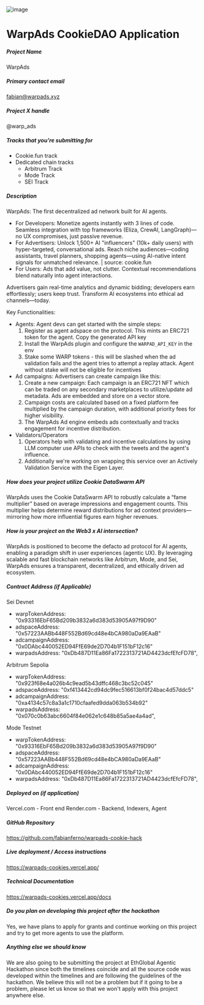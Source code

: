 ![image](https://github.com/user-attachments/assets/86833bb7-2433-4ac0-a266-a0ef799ca982)

# WarpAds CookieDAO Application

##### Project Name
WarpAds

##### Primary contact email
fabian@warpads.xyz
##### Project X handle
@warp_ads

##### Tracks that you're submitting for
- Cookie.fun track
- Dedicated chain tracks
	- Arbitrum Track
	- Mode Track
	- SEI Track

##### Description
WarpAds: The first decentralized ad network built for AI agents.
- For Developers: Monetize agents instantly with 3 lines of code. Seamless integration with top frameworks (Eliza, CrewAI, LangGraph)—no UX compromises, just passive revenue.
- For Advertisers: Unlock 1,500+ AI "influencers" (10k+ daily users) with hyper-targeted, conversational ads. Reach niche audiences—coding assistants, travel planners, shopping agents—using AI-native intent signals for unmatched relevance. | source: cookie.fun
- For Users: Ads that add value, not clutter. Contextual recommendations blend naturally into agent interactions.

Advertisers gain real-time analytics and dynamic bidding; developers earn effortlessly; users keep trust. Transform AI ecosystems into ethical ad channels—today. 

Key Functionalities:
- Agents: Agent devs can get started with the simple steps:
	1. Register as agent adspace on the protocol. This mints an ERC721 token for the agent. Copy the generated API key
	2. Install the WarpAds plugin and configure the `WARPAD_API_KEY` in the env
	3. Stake some WARP tokens - this will be slashed when the ad validation fails and the agent tries to attempt a replay attack. Agent without stake will not be eligible for incentives
- Ad campaigns: Advertisers can create campaign like this:
	1. Create a new campaign: Each campaign is an ERC721 NFT which can be traded on any secondary marketplaces to utilize/update ad metadata. Ads are embedded and store on a vector store.
	2. Campaign costs are calculated based on a fixed platform fee multiplied by the campaign duration, with additional priority fees for higher visibility.
	3. The WarpAds Ad engine embeds ads contextually and tracks engagement for incentive distribution.
- Validators/Operators
	1. Operators help with validating and incentive calculations by using LLM computer use APIs to check with the tweets and the agent's influence. 
	2. Additionally we're working on wrapping this service over an Actively Validation Service with the Eigen Layer.
##### How does your project utilize Cookie DataSwarm API
WarpAds uses the Cookie DataSwarm API to robustly calculate a “fame multiplier” based on average impressions and engagement counts. This multiplier helps determine reward distributions for ad context providers—mirroring how more influential figures earn higher revenues.

##### How is your project on the Web3 x AI intersection?
WarpAds is positioned to become the defacto ad protocol for AI agents, enabling a paradigm shift in user experiences (agentic UX). By leveraging scalable and fast blockchain networks like Arbitrum, Mode, and Sei, WarpAds ensures a transparent, decentralized, and ethically driven ad ecosystem.

##### Contract Address (if Applicable)

Sei Devnet
- warpTokenAddress: "0x93316EbF65Bd209b3832a6d383d53905A97f9D90"
- adspaceAddress: "0x57223AABb448F552Bd69cd48e4bCA980aDa9EAaB"
- adcampaignAddress: "0x0DAbc440052ED94FfE69de2D704b1F151bF12c16"
- warpadsAddress: "0xDb487D11Ea86Fa1722313721AD4423dcfEfcFD78",

Arbitrum Sepolia
- warpTokenAddress: "0x923f68e4a026b4c9ead5b43dffc468c3bc52c045"
- adspaceAddress: "0xf413442cd94dc9fec516613bf0f24bac4d57ddc5"
- adcampaignAddress: "0xa4134c57c8a3a1c1710cfaafed9dda063b534b92"
- warpadsAddress: "0x070c0b63abc6604f84e062e1c648b85a5ae4a4ad",

Mode Testnet
- warpTokenAddress: "0x93316EbF65Bd209b3832a6d383d53905A97f9D90"
- adspaceAddress: "0x57223AABb448F552Bd69cd48e4bCA980aDa9EAaB"
- adcampaignAddress: "0x0DAbc440052ED94FfE69de2D704b1F151bF12c16"
- warpadsAddress: "0xDb487D11Ea86Fa1722313721AD4423dcfEfcFD78",


##### Deployed on (if application)
Vercel.com - Front end
Render.com - Backend, Indexers, Agent

##### GitHub Repository
https://github.com/fabianferno/warpads-cookie-hack

##### Live deployment / Access instructions
https://warpads-cookies.vercel.app/

##### Technical Documentation
https://warpads-cookies.vercel.app/docs

##### Do you plan on developing this project after the hackathon
Yes, we have plans to apply for grants and continue working on this project and try to get more agents to use the platform.

##### Anything else we should know
We are also going to be submitting the project at EthGlobal Agentic Hackathon since both the timelines coincide and all the source code was developed within the timelines and are following the guidelines of the hackathon. We believe this will not be a problem but if it going to be a problem, please let us know so that we won't apply with this project anywhere else. 

